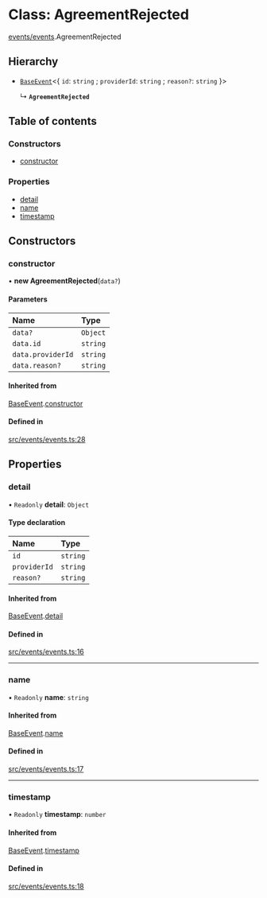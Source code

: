 # Class: AgreementRejected

[events/events](../modules/events_events).AgreementRejected

## Hierarchy

- [`BaseEvent`](events_events.BaseEvent)<{ `id`: `string` ; `providerId`: `string` ; `reason?`: `string`  }\>

  ↳ **`AgreementRejected`**

## Table of contents

### Constructors

- [constructor](events_events.AgreementRejected#constructor)

### Properties

- [detail](events_events.AgreementRejected#detail)
- [name](events_events.AgreementRejected#name)
- [timestamp](events_events.AgreementRejected#timestamp)

## Constructors

### constructor

• **new AgreementRejected**(`data?`)

#### Parameters

| Name | Type |
| :------ | :------ |
| `data?` | `Object` |
| `data.id` | `string` |
| `data.providerId` | `string` |
| `data.reason?` | `string` |

#### Inherited from

[BaseEvent](events_events.BaseEvent).[constructor](events_events.BaseEvent#constructor)

#### Defined in

[src/events/events.ts:28](https://github.com/golemfactory/golem-js/blob/491c0c9/src/events/events.ts#L28)

## Properties

### detail

• `Readonly` **detail**: `Object`

#### Type declaration

| Name | Type |
| :------ | :------ |
| `id` | `string` |
| `providerId` | `string` |
| `reason?` | `string` |

#### Inherited from

[BaseEvent](events_events.BaseEvent).[detail](events_events.BaseEvent#detail)

#### Defined in

[src/events/events.ts:16](https://github.com/golemfactory/golem-js/blob/491c0c9/src/events/events.ts#L16)

___

### name

• `Readonly` **name**: `string`

#### Inherited from

[BaseEvent](events_events.BaseEvent).[name](events_events.BaseEvent#name)

#### Defined in

[src/events/events.ts:17](https://github.com/golemfactory/golem-js/blob/491c0c9/src/events/events.ts#L17)

___

### timestamp

• `Readonly` **timestamp**: `number`

#### Inherited from

[BaseEvent](events_events.BaseEvent).[timestamp](events_events.BaseEvent#timestamp)

#### Defined in

[src/events/events.ts:18](https://github.com/golemfactory/golem-js/blob/491c0c9/src/events/events.ts#L18)
